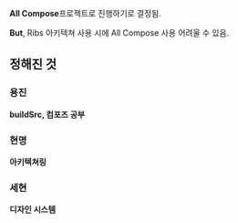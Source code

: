 **All Compose**프로젝트로 진행하기로 결정됨.

**But**, Ribs 아키텍쳐 사용 시에 All Compose 사용 어려울 수 있음.



## 정해진 것

### 용진

**buildSrc, 컴포즈 공부**

### 현명

**아키텍쳐링**

 ### 세현 

**디자인 시스템**